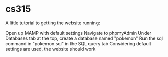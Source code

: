 # cs315

A little tutorial to getting the website running:

Open up MAMP with default settings
Navigate to phpmyAdmin
Under Databases tab at the top, create a database named "pokemon"
Run the sql command in "pokemon.sql" in the SQL query tab
Considering default settings are used, the website should work

